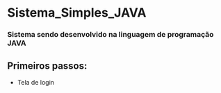 # Sistema_Simples_JAVA

### Sistema sendo desenvolvido na linguagem de programação JAVA

## Primeiros passos:

- Tela de login
